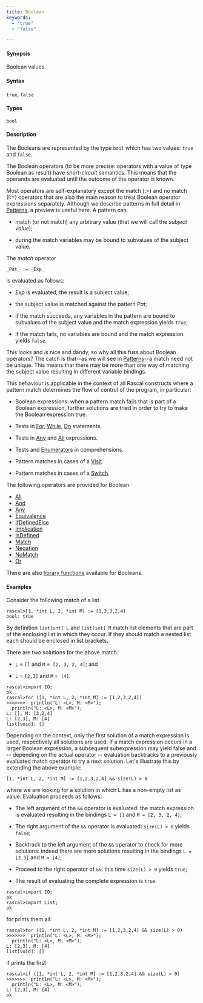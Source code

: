 ```yaml
---
title: Boolean
keywords:
  - "true"
  - "false"

---
```


#### Synopsis

Boolean values.

#### Syntax

`true`, `false`

#### Types

`bool`

#### Description

The Booleans are represented by the type `bool` which has two values: `true` and `false`.

The Boolean operators (to be more precise: operators with a value of type Boolean as result) have _short-circuit_ semantics. 
This means that the operands are evaluated until the outcome of the operator is known.

Most operators are self-explanatory except the match (:=) and no match (!:=) operators that are also the main reason to treat Boolean operator expressions separately. Although we describe patterns in full detail in [Patterns](../../../../Rascal/Patterns), a preview is useful here. A pattern can

*  match (or not match) any arbitrary value (that we will call the _subject value_);

*  during the match variables may be bound to subvalues of the subject value.

The _match_ operator
```rascal
_Pat_ := _Exp_
```
is evaluated as follows:

*  _Exp_ is evaluated, the result is a subject value;

*  the subject value is matched against the pattern _Pat_;

*  if the match succeeds, any variables in the pattern are bound to subvalues of the subject value and the match expression yields `true`;

*  if the match fails, no variables are bound and the match expression yields `false`.

This looks and _is_ nice and dandy, so why all this fuss about Boolean operators?
The catch is that--as we will see in [Patterns](../../../../Rascal/Patterns)--a match need not be unique. This means that there may be more than one way of matching the subject value resulting in different variable bindings. 

This behaviour is applicable in the context of all Rascal constructs where a pattern match determines the flow of control of the program, in particular:

*  Boolean expressions: when a pattern match fails that is part of a Boolean expression, further solutions are tried in order to try to make the Boolean expression true.

*  Tests in [For](../../../../Rascal/Statements/For), [While](../../../../Rascal/Statements/While), [Do](../../../../Rascal/Statements/Do) statements.

*  Tests in [Any](../../../../Rascal/Expressions/Values/Boolean/Any) and [All](../../../../Rascal/Expressions/Values/Boolean/All) expressions.

*  Tests and [Enumerator](../../../../Rascal/Expressions/Comprehensions/Enumerator)s in comprehensions.

*  Pattern matches in cases of a [Visit](../../../../Rascal/Expressions/Visit).

*  Pattern matches in cases of a [Switch](../../../../Rascal/Statements/Switch).

The following operators are provided for Boolean:
* [All](../../../../Rascal/Expressions/Values/Boolean/All)
* [And](../../../../Rascal/Expressions/Values/Boolean/And)
* [Any](../../../../Rascal/Expressions/Values/Boolean/Any)
* [Equivalence](../../../../Rascal/Expressions/Values/Boolean/Equivalence)
* [IfDefinedElse](../../../../Rascal/Expressions/Values/Boolean/IfDefinedElse)
* [Implication](../../../../Rascal/Expressions/Values/Boolean/Implication)
* [IsDefined](../../../../Rascal/Expressions/Values/Boolean/IsDefined)
* [Match](../../../../Rascal/Expressions/Values/Boolean/Match)
* [Negation](../../../../Rascal/Expressions/Values/Boolean/Negation)
* [NoMatch](../../../../Rascal/Expressions/Values/Boolean/NoMatch)
* [Or](../../../../Rascal/Expressions/Values/Boolean/Or)

There are also [library functions](../../../../Library/Boolean.md/) available for Booleans.

#### Examples

Consider the following match of a list

```rascal-shell 
rascal>[1, *int L, 2, *int M] := [1,2,3,2,4]
bool: true
```
By definition `list[int] L` and `list[int] M` match list elements that are part of the enclosing list in which they occur. If they should match a nested list each should be enclosed in list brackets.

There are two solutions for the above match:

*  `L` = `[]` and `M` =` [2, 3, 2, 4]`; and

*  `L` = `[2,3]` and `M` =` [4]`.

```rascal-shell 
rascal>import IO;
ok
rascal>for ([1, *int L, 2, *int M] := [1,2,3,2,4])
>>>>>>>  println("L: <L>, M: <M>");
  println("L: <L>, M: <M>");
L: [], M: [3,2,4]
L: [2,3], M: [4]
list[void]: []
```

Depending on the context, only the first solution of a match expression is used, respectively all solutions are used.
If a match expression occurs in a larger Boolean expression, a subsequent subexpression may yield false and -- depending on the actual operator -- evaluation backtracks to a previously evaluated match operator to try a next solution. Let's illustrate this by extending the above example:

```rascal
[1, *int L, 2, *int M] := [1,2,3,2,4] && size(L) > 0
```
where we are looking for a solution in which L has a non-empty list as value. Evaluation proceeds as follows:

*  The left argument of the `&&` operator is evaluated: the match expression is evaluated resulting in the bindings `L = []` and `M = [2, 3, 2, 4]`;

*  The right argument of the `&&` operator is evaluated: `size(L) > 0` yields `false`;

*  Backtrack to the left argument of the `&&` operator to check for more solutions: indeed there are more solutions resulting in the bindings `L = [2,3]` and `M = [4]`;

*  Proceed to the right operator of `&&`: this time `size(L) > 0` yields `true`;

*  The result of evaluating the complete expression is `true`.

```rascal-shell 
rascal>import IO;
ok
rascal>import List;
ok
```
for prints them all:

```rascal-shell ,continue
rascal>for ([1, *int L, 2, *int M] := [1,2,3,2,4] && size(L) > 0)
>>>>>>>  println("L: <L>, M: <M>");
  println("L: <L>, M: <M>");
L: [2,3], M: [4]
list[void]: []
```
if prints the first

```rascal-shell ,continue
rascal>if ([1, *int L, 2, *int M] := [1,2,3,2,4] && size(L) > 0)
>>>>>>>  println("L: <L>, M: <M>");
  println("L: <L>, M: <M>");
L: [2,3], M: [4]
ok
```


